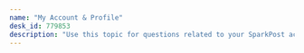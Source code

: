 ```yaml
---
name: "My Account & Profile"
desk_id: 779853
description: "Use this topic for questions related to your SparkPost account"
---
```

